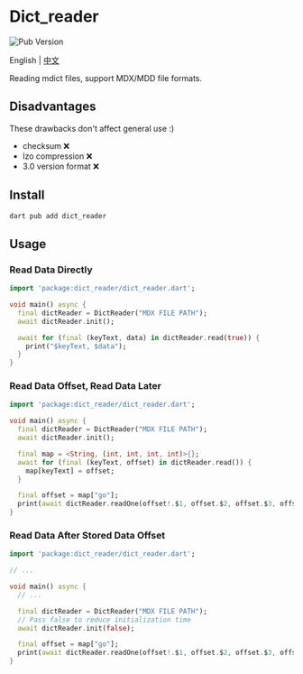 # Dict_reader

![Pub Version](https://img.shields.io/pub/v/dict_reader)

English | [中文](./README_CN.md)

Reading mdict files, support MDX/MDD file formats.

## Disadvantages

These drawbacks don't affect general use :)

* checksum ❌
* lzo compression ❌
* 3.0 version format ❌

## Install

```sh
dart pub add dict_reader
```

## Usage

### Read Data Directly

```dart
import 'package:dict_reader/dict_reader.dart';

void main() async {
  final dictReader = DictReader("MDX FILE PATH");
  await dictReader.init();

  await for (final (keyText, data) in dictReader.read(true)) {
    print("$keyText, $data");
  }
}
```

### Read Data Offset, Read Data Later

```dart
import 'package:dict_reader/dict_reader.dart';

void main() async {
  final dictReader = DictReader("MDX FILE PATH");
  await dictReader.init();

  final map = <String, (int, int, int, int)>{};
  await for (final (keyText, offset) in dictReader.read()) {
    map[keyText] = offset;
  }

  final offset = map["go"];
  print(await dictReader.readOne(offset!.$1, offset.$2, offset.$3, offset.$4));
}
```

### Read Data After Stored Data Offset

```dart
import 'package:dict_reader/dict_reader.dart';

// ...

void main() async {
  // ...

  final dictReader = DictReader("MDX FILE PATH");
  // Pass false to reduce initialization time
  await dictReader.init(false);

  final offset = map["go"];
  print(await dictReader.readOne(offset!.$1, offset.$2, offset.$3, offset.$4));
}
```
